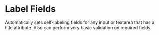 # Label Fields

Automatically sets self-labeling fields for any input or textarea that has a title attribute. Also can perform very basic validation on required fields.
